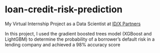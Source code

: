 # loan-credit-risk-prediction
My Virtual Internship Project as a Data Scientist at [ID/X Partners](https://idxpartners.com)

In this project, I used the gradient boosted trees model (XGBoost and LightGBM) to determine the probability of a borrower’s default risk in a lending company and achieved a 98% accuracy score
